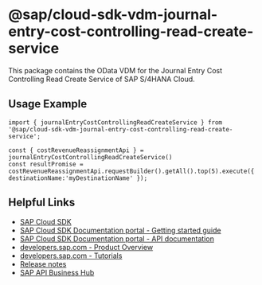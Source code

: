 # @sap/cloud-sdk-vdm-journal-entry-cost-controlling-read-create-service

This package contains the OData VDM for the Journal Entry Cost Controlling Read Create Service of SAP S/4HANA Cloud.

## Usage Example
```
import { journalEntryCostControllingReadCreateService } from '@sap/cloud-sdk-vdm-journal-entry-cost-controlling-read-create-service';

const { costRevenueReassignmentApi } = journalEntryCostControllingReadCreateService()
const resultPromise = costRevenueReassignmentApi.requestBuilder().getAll().top(5).execute({ destinationName:'myDestinationName' });

```

## Helpful Links

- [SAP Cloud SDK](https://github.com/SAP/cloud-sdk-js)
- [SAP Cloud SDK Documentation portal - Getting started guide](https://sap.github.io/cloud-sdk/docs/js/getting-started)
- [SAP Cloud SDK Documentation portal - API documentation](https://sap.github.io/cloud-sdk/docs/js/api)
- [developers.sap.com - Product Overview](https://developers.sap.com/topics/cloud-sdk.html)
- [developers.sap.com - Tutorials](https://developers.sap.com/tutorial-navigator.html?tag=software-product:technology-platform/sap-cloud-sdk&tag=tutorial:type/tutorial&tag=programming-tool:javascript)
- [Release notes](https://help.sap.com/doc/2324e9c3b28748a4ae2ad08166d77675/1.0/en-US/js-index.html)
- [SAP API Business Hub](https://api.sap.com/)
